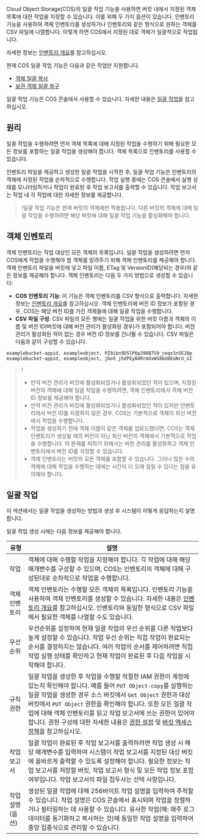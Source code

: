 Cloud Object Storage(COS)의 일괄 작업 기능을 사용하면 버킷 내에서 지정된 객체 목록에 대한 작업을 지정할 수 있습니다. 이를 위해 두 가지 옵션이 있습니다. 인벤토리 기능을 사용하여 객체 인벤토리를 생성하거나 인벤토리와 같은 형식으로 원하는 객체를 CSV 파일에 나열합니다. 이렇게 하면 COS에서 지정된 대로 객체가 일괄적으로 작업됩니다.

자세한 정보는 [인벤토리 개요](https://intl.cloud.tencent.com/document/product/436/30622)를 참고하십시오.

현재 COS 일괄 작업 기능은 다음과 같은 작업만 지원합니다.

- [객체 일괄 복사](https://intl.cloud.tencent.com/document/product/436/32960)
- [보관 객체 일괄 복구](https://intl.cloud.tencent.com/document/product/436/34075)

일괄 작업 기능은 COS 콘솔에서 사용할 수 있습니다. 자세한 내용은 [일괄 작업](https://intl.cloud.tencent.com/document/product/436/32956)을 참고하십시오.



## 원리

일괄 작업을 수행하려면 먼저 객체 목록에 대해 지정된 작업을 수행하기 위해 필요한 모든 정보를 포함하는 일괄 작업을 생성해야 합니다. 객체 목록으로 인벤토리를 사용할 수 있습니다.

인벤토리 파일을 제공하고 생성한 일괄 작업을 시작한 후, 일괄 작업 기능은 인벤토리의 객체에 지정된 작업을 순차적으로 수행합니다. 작업 실행 중에는 COS 콘솔에서 실행 상태를 모니터링하거나 작업이 완료된 후 작업 보고서를 출력할 수 있습니다. 작업 보고서는 작업 내 각 작업에 대한 자세한 정보를 제공합니다.

> !일괄 작업 기능은 현재 버킷의 객체에만 적용됩니다. 다른 버킷의 객체에 대해 일괄 작업을 수행하려면 해당 버킷에 대해 일괄 작업 기능을 활성화해야 합니다.

## 객체 인벤토리

객체 인벤토리는 작업 대상인 모든 객체의 목록입니다. 일괄 작업을 생성하려면 먼저 COS에게 작업을 수행해야 할 객체를 알려주기 위해 객체 인벤토리를 제공해야 합니다. 객체 인벤토리 파일을 버킷에 넣고 파일 이름, ETag 및 VersionID(해당되는 경우)와 같은 정보를 제공해야 합니다. 객체 인벤토리는 다음 두 가지 방법으로 생성할 수 있습니다:

- **COS 인벤토리 기능**: 이 기능은 객체 인벤토리를 CSV 형식으로 출력합니다. 자세한 정보는 [인벤토리 개요](https://intl.cloud.tencent.com/document/product/436/30622)를 참고하십시오. 객체 인벤토리에 버전 ID 정보가 포함된 경우, COS는 해당 버전 ID를 가진 객체들에 대해 일괄 작업을 수행합니다.
- **CSV 파일 구성**: CSV 파일의 모든 행에는 일괄 작업을 위한 버킷 이름과 객체의 이름 및 버전 ID(버킷에 대해 버전 관리가 활성화된 경우)가 포함되어야 합니다. 버전 관리가 활성화된 적이 없는 경우 버전 ID 정보를 건너뛸 수 있습니다. CSV 파일은 다음과 같이 구성할 수 있습니다.
```plaintext
examplebucket-appid, exampleobject, PZ9ibn9D5lP6p298B7S9_ceqx1n5EJ0p
examplebucket-appid, exampleobject, jbo9_jhdPEyB4RrmOxWS0kU0EoNrU_oI
```

> !
> - 만약 버전 관리가 버킷에 활성화되었거나 활성화되었던 적이 있으며, 지정된 버전의 객체에 대해 일괄 작업을 수행하려면, 객체 인벤토리에서 객체 버전 ID 정보를 제공해야 합니다.
> - 만약 버전 관리가 버킷에 활성화되었거나 활성화되었던 적이 있지만 인벤토리에서 버전 ID를 지정하지 않은 경우, COS는 기본적으로 객체의 최신 버전에서 작업을 수행합니다.
> - 작업을 생성하기 전에 객체 이름이 같은 객체를 업로드했다면, COS는 객체 인벤토리가 생성될 때의 버전이 아닌 최신 버전의 객체에서 기본적으로 작업을 수행합니다. 이 문제를 피하기 위해서는 버전 관리를 활성화하고 객체 인벤토리에서 버전 ID를 지정할 수 있습니다.
> - 객체 인벤토리는 버킷의 모든 객체를 포함할 수 있습니다. 그러나 많은 수의 객체에 대해 작업을 수행하는 데에는 시간이 더 오래 걸릴 수 있다는 점을 유의해야 합니다.
> 

## 일괄 작업

이 섹션에서는 일괄 작업을 생성하는 방법과 생성 후 시스템이 어떻게 응답하는지 설명합니다.

일괄 작업 생성 시에는 다음 정보를 제공해야 합니다.

| 유형 | 설명 |
|---------|---------|
| 작업 | 객체에 대해 수행할 작업을 지정해야 합니다. 각 작업에 대해 해당 매개변수를 구성할 수 있으며, COS는 인벤토리의 객체에 대해 구성된대로 순차적으로 작업을 수행합니다. |
| 객체 인벤토리 | 객체 인벤토리는 수행할 모든 객체의 목록입니다. 인벤토리 기능을 사용하여 객체 인벤토리를 생성할 수 있습니다. 자세한 내용은 [인벤토리 개요](https://intl.cloud.tencent.com/document/product/436/30622)를 참고하십시오. 인벤토리와 동일한 형식으로 CSV 파일에서 필요한 객체를 나열할 수도 있습니다. |
| 우선순위 | 우선순위를 설정하여 현재 일괄 작업의 우선 순위를 다른 작업보다 높게 설정할 수 있습니다. 작업 우선 순위는 직접 작업이 완료되는 순서를 결정하지는 않습니다. 여러 작업의 순서를 제어하려면 직접 작업 실행 상태를 확인하고 현재 작업이 완료된 후 다음 작업을 시작해야 합니다. |
| 규칙 권한 | 일괄 작업을 생성한 후 작업을 수행할 적절한 IAM 권한이 계정에 있는지 확인해야 합니다. 예를 들어 `PUT Object-copy`를 실행하는 일괄 작업을 생성한 경우 소스 버킷에서 `Get Object` 권한과 대상 버킷에서 `PUT Object` 권한을 확인해야 합니다. 또한 모든 일괄 작업에 대해 객체 인벤토리를 읽고 작업 보고서에 쓰는 권한이 있어야 합니다. 권한 구성에 대한 자세한 내용은 [권한 설정](https://intl.cloud.tencent.com/document/product/436/18023) 및 [버킷 액세스 정책](https://intl.cloud.tencent.com/document/product/436/45235)을 참고하십시오. |
| 작업 보고서 | 일괄 작업이 완료된 후 작업 보고서를 출력하려면 작업 생성 시 해당 매개변수를 입력하여 시스템이 작업 보고서를 지정된 대상 버킷에 올바르게 출력할 수 있도록 설정해야 합니다. 필요한 정보는 작업 보고서를 저장할 버킷, 작업 보고서 형식 및 모든 작업 정보 포함 여부입니다. 작업 보고서의 파일 접두사는 선택 사항입니다. |
| 작업 설명(옵션) | 생성된 일괄 작업에 대해 256바이트 작업 설명을 입력하여 추적할 수 있습니다. 작업 설명은 COS 콘솔에서 표시되며 작업을 정렬하거나 필터링하는 데 사용할 수 있습니다. 유사한 작업(예: 매주 로그 데이터를 동기화하고 복사하는 것)에 동일한 작업 설명을 입력하여 중앙 집중식으로 관리할 수 있습니다. |

